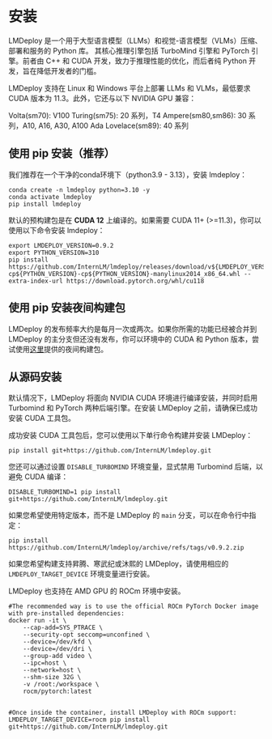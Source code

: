 # 安装

LMDeploy 是一个用于大型语言模型（LLMs）和视觉-语言模型（VLMs）压缩、部署和服务的 Python 库。
其核心推理引擎包括 TurboMind 引擎和 PyTorch 引擎。前者由 C++ 和 CUDA 开发，致力于推理性能的优化，而后者纯 Python 开发，旨在降低开发者的门槛。

LMDeploy 支持在 Linux 和 Windows 平台上部署 LLMs 和 VLMs，最低要求 CUDA 版本为 11.3。此外，它还与以下 NVIDIA GPU 兼容：

Volta(sm70): V100
Turing(sm75): 20 系列，T4
Ampere(sm80,sm86): 30 系列，A10, A16, A30, A100
Ada Lovelace(sm89): 40 系列

## 使用 pip 安装（推荐）

我们推荐在一个干净的conda环境下（python3.9 - 3.13），安装 lmdeploy：

```shell
conda create -n lmdeploy python=3.10 -y
conda activate lmdeploy
pip install lmdeploy
```

默认的预构建包是在 **CUDA 12** 上编译的。如果需要 CUDA 11+ (>=11.3)，你可以使用以下命令安装 lmdeploy：

```shell
export LMDEPLOY_VERSION=0.9.2
export PYTHON_VERSION=310
pip install https://github.com/InternLM/lmdeploy/releases/download/v${LMDEPLOY_VERSION}/lmdeploy-${LMDEPLOY_VERSION}+cu118-cp${PYTHON_VERSION}-cp${PYTHON_VERSION}-manylinux2014_x86_64.whl --extra-index-url https://download.pytorch.org/whl/cu118
```

## 使用 pip 安装夜间构建包

LMDeploy 的发布频率大约是每月一次或两次。如果你所需的功能已经被合并到 LMDeploy 的主分支但还没有发布，你可以环境中的 CUDA 和 Python 版本，尝试使用[这里](https://github.com/zhyncs/lmdeploy-build)提供的夜间构建包。

## 从源码安装

默认情况下，LMDeploy 将面向 NVIDIA CUDA 环境进行编译安装，并同时启用 Turbomind 和 PyTorch 两种后端引擎。在安装 LMDeploy 之前，请确保已成功安装 CUDA 工具包。

成功安装 CUDA 工具包后，您可以使用以下单行命令构建并安装 LMDeploy：

```shell
pip install git+https://github.com/InternLM/lmdeploy.git
```

您还可以通过设置 `DISABLE_TURBOMIND` 环境变量，显式禁用 Turbomind 后端，以避免 CUDA 编译：

```shell
DISABLE_TURBOMIND=1 pip install git+https://github.com/InternLM/lmdeploy.git
```

如果您希望使用特定版本，而不是 LMDeploy 的 `main` 分支，可以在命令行中指定：

```shell
pip install https://github.com/InternLM/lmdeploy/archive/refs/tags/v0.9.2.zip
```

如果您希望构建支持昇腾、寒武纪或沐熙的 LMDeploy，请使用相应的 `LMDEPLOY_TARGET_DEVICE` 环境变量进行安装。

LMDeploy 也支持在 AMD GPU 的 ROCm 环境中安装。

```shell
#The recommended way is to use the official ROCm PyTorch Docker image with pre-installed dependencies:
docker run -it \
    --cap-add=SYS_PTRACE \
    --security-opt seccomp=unconfined \
    --device=/dev/kfd \
    --device=/dev/dri \
    --group-add video \
    --ipc=host \
    --network=host \
    --shm-size 32G \
    -v /root:/workspace \
    rocm/pytorch:latest


#Once inside the container, install LMDeploy with ROCm support:
LMDEPLOY_TARGET_DEVICE=rocm pip install  git+https://github.com/InternLM/lmdeploy.git
```
